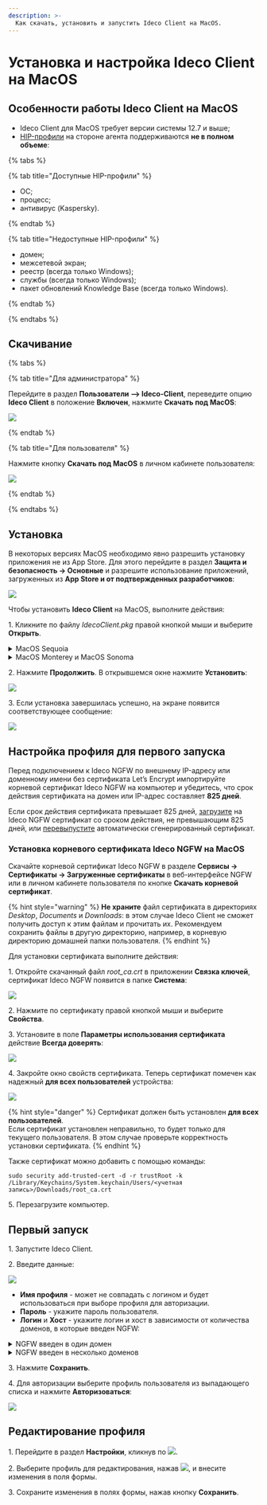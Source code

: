 ```yaml
---
description: >-
  Как скачать, установить и запустить Ideco Client на MacOS.
---
```


# Установка и настройка Ideco Client на MacOS

## Особенности работы Ideco Client на MacOS

* Ideco Client для MacOS требует версии системы 12.7 и выше;
* [HIP-профили](/settings/users/hip-profiles.md) на стороне агента поддерживаются **не в полном объеме**:

{% tabs %}

{% tab title="Доступные HIP-профили" %}

* ОС;
* процесс;
* антивирус (Kaspersky).

{% endtab %}

{% tab title="Недоступные HIP-профили" %}

* домен;
* межсетевой экран;
* реестр (всегда только Windows);
* службы (всегда только Windows);
* пакет обновлений Knowledge Base (всегда только Windows).

{% endtab %}

{% endtabs %}

## Скачивание

{% tabs %}

{% tab title="Для администратора" %}

Перейдите в раздел **Пользователи –> Ideco-Client**, переведите опцию **Ideco Client** в положение **Включен**, нажмите **Скачать под MacOS**:

![](/.gitbook/assets/ideco-client5.png)

{% endtab %}

{% tab title="Для пользователя" %}

Нажмите кнопку **Скачать под MacOS** в личном кабинете пользователя:

![](/.gitbook/assets/ideco-client7.png)

{% endtab %}

{% endtabs %}

## Установка

В некоторых версиях MacOS необходимо явно разрешить установку приложения не из App Store. Для этого перейдите в раздел **Защита и безопасность -> Основные** и разрешите использование приложений, загруженных из **App Store и от подтвержденных разработчиков**:

![](/.gitbook/assets/ideco-client-macos12.png)

Чтобы установить **Ideco Client** на MacOS, выполните действия:

1\. Кликните по файлу *IdecoClient.pkg* правой кнопкой мыши и выберите **Открыть**. 

<details>
<summary>MacOS Sequoia</summary>

1\. При открытии файла *IdecoClient.pkg* система сообщит о потенциальной опасности приложения. Нажмите **Готово**:

![](/.gitbook/assets/ideco-client-macos13.png)

2\. Перейдите в раздел **Конфиденциальность и безопасность** и нажмите **Все равно открыть** рядом с именем файла:

![](/.gitbook/assets/ideco-client-macos14.png)

</details>

<details>
<summary>MacOS Monterey и MacOS Sonoma</summary>

При открытии файла *IdecoClient.pkg* система выдаст предупреждение. Подтвердите действие:

![](/.gitbook/assets/ideco-client-macos1.png)

</details>

2\. Нажмите **Продолжить**. В открывшемся окне нажмите **Установить**:

![](/.gitbook/assets/ideco-client-macos3.png)

3\. Если установка завершилась успешно, на экране появится соответствующее сообщение:

![](/.gitbook/assets/ideco-client-macos4.png)

## Настройка профиля для первого запуска

Перед подключением к Ideco NGFW по внешнему IP-адресу или доменному имени без сертификата Let’s Encrypt импортируйте корневой сертификат Ideco NGFW на компьютер и убедитесь, что срок действия сертификата на домен или IP-адрес составляет **825 дней**.

Если срок действия сертификата превышает 825 дней, [загрузите](/settings/services/certificates/upload-ssl-certificate-to-server.md) на Ideco NGFW сертификат со сроком действия, не превышающим 825 дней, или [перевыпустите](/settings/services/certificates/README.md#процесс-перевыпуска-сертификата) автоматически сгенерированный сертификат.

### Установка корневого сертификата Ideco NGFW на MacOS

Скачайте корневой сертификат Ideco NGFW в разделе **Сервисы -> Сертификаты -> Загруженные сертификаты** в веб-интерфейсе NGFW или в личном кабинете пользователя по кнопке **Скачать корневой сертификат**. 

{% hint style="warning" %}
**Не храните** файл сертификата в директориях *Desktop*, *Documents* и *Downloads*: в этом случае Ideco Client не сможет получить доступ к этим файлам и прочитать их. Рекомендуем сохранить файлы в другую директорию, например, в корневую директорию домашней папки пользователя.
{% endhint %}

Для установки сертификата выполните действия:

1\. Откройте скачанный файл *root_ca.crt* в приложении **Связка ключей**, сертификат Ideco NGFW появится в папке **Система**:

![](/.gitbook/assets/ideco-client-macos10.png)

2\. Нажмите по сертификату правой кнопкой мыши и выберите **Свойства**.

3\. Установите в поле **Параметры использования сертификата** действие **Всегда доверять**:

![](/.gitbook/assets/ideco-client-macos9.png)

4\. Закройте окно свойств сертификата. Теперь сертификат помечен как надежный **для всех пользователей** устройства:

![](/.gitbook/assets/ideco-client-macos8.png)

{% hint style="danger" %}
Cертификат должен быть установлен **для всех пользователей**.\
Если сертификат установлен неправильно, то будет только для текущего пользователя. В этом случае проверьте корректность установки сертификата.
{% endhint %}

Также сертификат можно добавить с помощью команды:

```
sudo security add-trusted-cert -d -r trustRoot -k /Library/Keychains/System.keychain/Users/<учетная запись>/Downloads/root_ca.crt
```
5\. Перезагрузите компьютер.

## Первый запуск

1\. Запустите Ideco Client.

2\. Введите данные:

![](/.gitbook/assets/ideco-client-macos11.png)

* **Имя профиля** - может не совпадать с логином и будет использоваться при выборе профиля для авторизации.
* **Пароль** - укажите пароль пользователя.
* **Логин** и **Хост** - укажите логин и хост в зависимости от количества доменов, в которые введен NGFW:

<details>
<summary>NGFW введен в один домен</summary>

Введите **логин** в домене, в качестве **хоста** укажите домен или IP-адрес:

![](/.gitbook/assets/ideco-client-macos6.png)

</details>

<details>
<summary>NGFW введен в несколько доменов</summary>

Введите **логин** в формате **имя_домена/имя_пользователя**, в качестве **хоста** укажите **IP NGFW**:

![](/.gitbook/assets/ideco-client-macos7.png)

</details>

3\. Нажмите **Сохранить**.

4\. Для авторизации выберите профиль пользователя из выпадающего списка и нажмите **Авторизоваться**:

![](/.gitbook/assets/ideco-client-macos5.png)

## Редактирование профиля

1\. Перейдите в раздел **Настройки**, кликнув по ![](/.gitbook/assets/icon-gear2.png).

2\. Выберите профиль для редактирования, нажав ![](/.gitbook/assets/icon-edit.png), и внесите изменения в поля формы.

3\. Сохраните изменения в полях формы, нажав кнопку **Сохранить**.